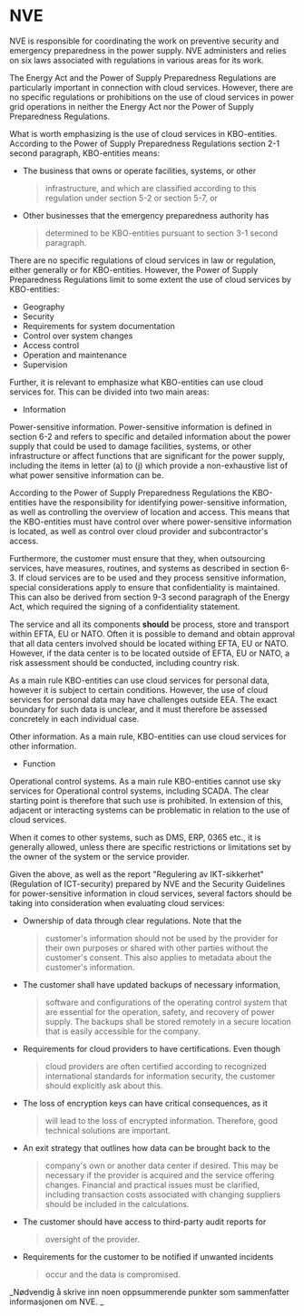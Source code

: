 # NVE

NVE is responsible for coordinating the work on preventive security and
emergency preparedness in the power supply. NVE administers and relies
on six laws associated with regulations in various areas for its work.

The Energy Act and the Power of Supply Preparedness Regulations are
particularly important in connection with cloud services. However, there
are no specific regulations or prohibitions on the use of cloud services
in power grid operations in neither the Energy Act nor the Power of
Supply Preparedness Regulations.

What is worth emphasizing is the use of cloud services in KBO-entities.
According to the Power of Supply Preparedness Regulations section 2-1
second paragraph, KBO-entities means:

- The business that owns or operate facilities, systems, or other

  > infrastructure, and which are classified according to this
  > regulation under section 5-2 or section 5-7, or

- Other businesses that the emergency preparedness authority has
  > determined to be KBO-entities pursuant to section 3-1 second
  > paragraph.

There are no specific regulations of cloud services in law or
regulation, either generally or for KBO-entities. However, the Power of
Supply Preparedness Regulations limit to some extent the use of cloud
services by KBO-entities:

- Geography
- Security
- Requirements for system documentation
- Control over system changes
- Access control
- Operation and maintenance
- Supervision

Further, it is relevant to emphasize what KBO-entities can use cloud
services for. This can be divided into two main areas:

- Information

Power-sensitive information. Power-sensitive information is defined in
section 6-2 and refers to specific and detailed information about the
power supply that could be used to damage facilities, systems, or other
infrastructure or affect functions that are significant for the power
supply, including the items in letter (a) to (j) which provide a
non-exhaustive list of what power sensitive information can be.

According to the Power of Supply Preparedness Regulations the
KBO-entities have the responsibility for identifying power-sensitive
information, as well as controlling the overview of location and access.
This means that the KBO-entities must have control over where
power-sensitive information is located, as well as control over cloud
provider and subcontractor's access.

Furthermore, the customer must ensure that they, when outsourcing
services, have measures, routines, and systems as described in section
6-3. If cloud services are to be used and they process sensitive
information, special considerations apply to ensure that confidentiality
is maintained. This can also be derived from section 9-3 second
paragraph of the Energy Act, which required the signing of a
confidentiality statement.

The service and all its components **should** be process, store and
transport within EFTA, EU or NATO. Often it is possible to demand and
obtain approval that all data centers involved should be located withing
EFTA, EU or NATO. However, if the data center is to be located outside
of EFTA, EU or NATO, a risk assessment should be conducted, including
country risk.

As a main rule KBO-entities can use cloud services for personal data,
however it is subject to certain conditions. However, the use of cloud
services for personal data may have challenges outside EEA. The exact
boundary for such data is unclear, and it must therefore be assessed
concretely in each individual case.

Other information. As a main rule, KBO-entities can use cloud services
for other information.

- Function

Operational control systems. As a main rule KBO-entities cannot use sky
services for Operational control systems, including SCADA. The clear
starting point is therefore that such use is prohibited. In extension of
this, adjacent or interacting systems can be problematic in relation to
the use of cloud services.

When it comes to other systems, such as DMS, ERP, 0365 etc., it is
generally allowed, unless there are specific restrictions or limitations
set by the owner of the system or the service provider.

Given the above, as well as the report "Regulering av IKT-sikkerhet\"
(Regulation of ICT-security) prepared by NVE and the Security Guidelines
for power-sensitive information in cloud services, several factors
should be taking into consideration when evaluating cloud services:

- Ownership of data through clear regulations. Note that the

  > customer's information should not be used by the provider for
  > their own purposes or shared with other parties without the
  > customer's consent. This also applies to metadata about the
  > customer's information.

- The customer shall have updated backups of necessary information,
  > software and configurations of the operating control system that
  > are essential for the operation, safety, and recovery of power
  > supply. The backups shall be stored remotely in a secure location
  > that is easily accessible for the company.

- Requirements for cloud providers to have certifications. Even though

  > cloud providers are often certified according to recognized
  > international standards for information security, the customer
  > should explicitly ask about this.

- The loss of encryption keys can have critical consequences, as it

  > will lead to the loss of encrypted information. Therefore, good
  > technical solutions are important.

- An exit strategy that outlines how data can be brought back to the

  > company\'s own or another data center if desired. This may be
  > necessary if the provider is acquired and the service offering
  > changes. Financial and practical issues must be clarified,
  > including transaction costs associated with changing suppliers
  > should be included in the calculations.

- The customer should have access to third-party audit reports for

  > oversight of the provider.

- Requirements for the customer to be notified if unwanted incidents
  > occur and the data is compromised.

_Nødvendig å skrive inn noen oppsummerende punkter som sammenfatter
informasjonen om NVE. _
